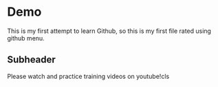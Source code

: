 # Demo

This is my first attempt to learn Github, so this is my first file rated using github menu.
## Subheader
Please watch and practice training videos on  youtube!cls